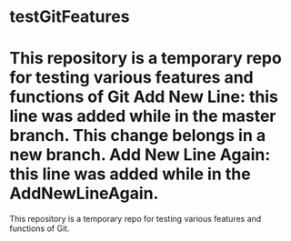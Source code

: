 # testGitFeatures
This repository is a temporary repo for testing various features and functions of Git
Add New Line: this line was added while in the master branch. This change <this change was added in AddNewLineAgain> belongs in a new branch.
Add New Line Again: this line was added while in the AddNewLineAgain.
=======
This repository is a temporary repo for testing various features and functions of Git.

